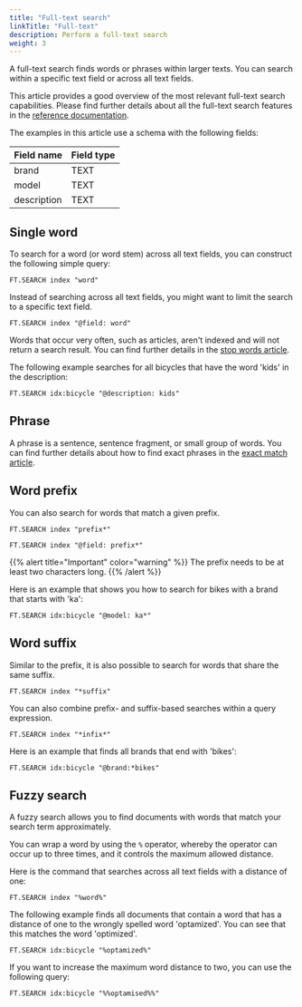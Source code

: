 ```yaml
---
title: "Full-text search"
linkTitle: "Full-text"
description: Perform a full-text search
weight: 3
---
```


A full-text search finds words or phrases within larger texts. You can search within a specific text field or across all text fields. 

This article provides a good overview of the most relevant full-text search capabilities. Please find further details about all the full-text search features in the [reference documentation](/docs/interact/search-and-query/advanced-concepts/).

The examples in this article use a schema with the following fields:

| Field name | Field type |
| ---------- | ---------- |
| brand      | TEXT       |
| model      | TEXT       |
| description| TEXT       |


## Single word

To search for a word (or word stem) across all text fields, you can construct the following simple query:

```
FT.SEARCH index "word"
```

Instead of searching across all text fields, you might want to limit the search to a specific text field.

```
FT.SEARCH index "@field: word"
```

Words that occur very often, such as articles, aren't indexed and will not return a search result. You can find further details in the [stop words article](/docs/interact/search-and-query/advanced-concepts/stopwords).

The following example searches for all bicycles that have the word 'kids' in the description:

```
FT.SEARCH idx:bicycle "@description: kids"
```

## Phrase

A phrase is a sentence, sentence fragment, or small group of words. You can find further details about how to find exact phrases in the [exact match article](/docs/interact/search-and-query/query/exact-match).


## Word prefix

You can also search for words that match a given prefix.

```
FT.SEARCH index "prefix*"
```

```
FT.SEARCH index "@field: prefix*"
```

{{% alert title="Important" color="warning" %}}
The prefix needs to be at least two characters long.
{{% /alert  %}}

Here is an example that shows you how to search for bikes with a brand that starts with 'ka':

```
FT.SEARCH idx:bicycle "@model: ka*"
```

## Word suffix

Similar to the prefix, it is also possible to search for words that share the same suffix.

```
FT.SEARCH index "*suffix"
```

You can also combine prefix- and suffix-based searches within a query expression.

```
FT.SEARCH index "*infix*"
```

Here is an example that finds all brands that end with 'bikes':

```
FT.SEARCH idx:bicycle "@brand:*bikes"
```

## Fuzzy search

A fuzzy search allows you to find documents with words that match your search term approximately.

You can wrap a word by using the `%` operator, whereby the operator can occur up to three times, and it controls the maximum allowed distance. 

Here is the command that searches across all text fields with a distance of one:

```
FT.SEARCH index "%word%"
```

The following example finds all documents that contain a word that has a distance of one to the wrongly spelled word 'optamized'. You can see that this matches the word 'optimized'.

```
FT.SEARCH idx:bicycle "%optamized%"
```

If you want to increase the maximum word distance to two, you can use the following query:

```
FT.SEARCH idx:bicycle "%%optamised%%"
```
